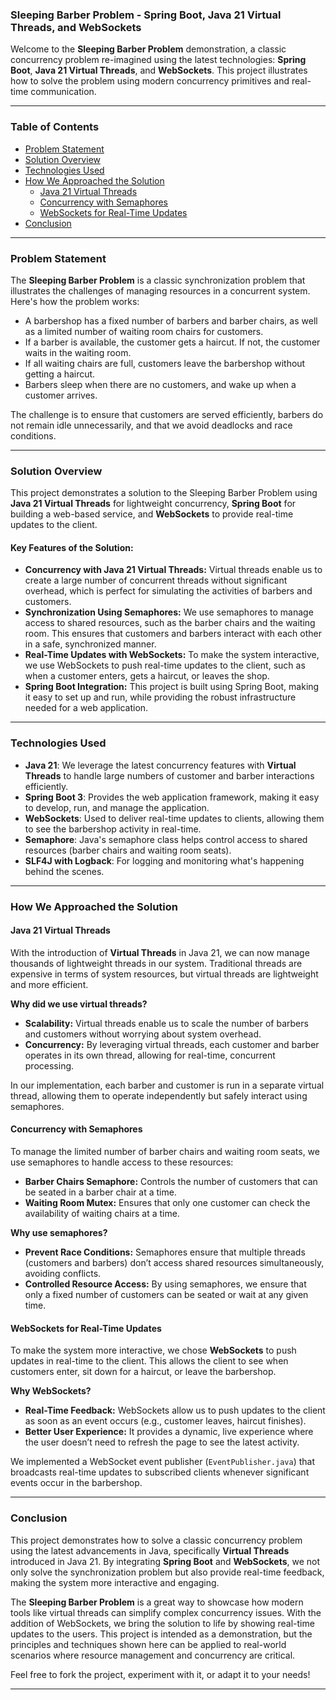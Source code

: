 
### **Sleeping Barber Problem - Spring Boot, Java 21 Virtual Threads, and WebSockets**

Welcome to the **Sleeping Barber Problem** demonstration, a classic concurrency problem re-imagined using the latest technologies: **Spring Boot**, **Java 21 Virtual Threads**, and **WebSockets**. This project illustrates how to solve the problem using modern concurrency primitives and real-time communication.

---

### **Table of Contents**
- [Problem Statement](#problem-statement)
- [Solution Overview](#solution-overview)
- [Technologies Used](#technologies-used)
- [How We Approached the Solution](#how-we-approached-the-solution)
  - [Java 21 Virtual Threads](#java-21-virtual-threads)
  - [Concurrency with Semaphores](#concurrency-with-semaphores)
  - [WebSockets for Real-Time Updates](#websockets-for-real-time-updates)
- [Conclusion](#conclusion)

---

### **Problem Statement**

The **Sleeping Barber Problem** is a classic synchronization problem that illustrates the challenges of managing resources in a concurrent system. Here's how the problem works:

- A barbershop has a fixed number of barbers and barber chairs, as well as a limited number of waiting room chairs for customers.
- If a barber is available, the customer gets a haircut. If not, the customer waits in the waiting room.
- If all waiting chairs are full, customers leave the barbershop without getting a haircut.
- Barbers sleep when there are no customers, and wake up when a customer arrives.

The challenge is to ensure that customers are served efficiently, barbers do not remain idle unnecessarily, and that we avoid deadlocks and race conditions.

---

### **Solution Overview**

This project demonstrates a solution to the Sleeping Barber Problem using **Java 21 Virtual Threads** for lightweight concurrency, **Spring Boot** for building a web-based service, and **WebSockets** to provide real-time updates to the client.

#### **Key Features of the Solution:**

- **Concurrency with Java 21 Virtual Threads:** Virtual threads enable us to create a large number of concurrent threads without significant overhead, which is perfect for simulating the activities of barbers and customers.
- **Synchronization Using Semaphores:** We use semaphores to manage access to shared resources, such as the barber chairs and the waiting room. This ensures that customers and barbers interact with each other in a safe, synchronized manner.
- **Real-Time Updates with WebSockets:** To make the system interactive, we use WebSockets to push real-time updates to the client, such as when a customer enters, gets a haircut, or leaves the shop.
- **Spring Boot Integration:** This project is built using Spring Boot, making it easy to set up and run, while providing the robust infrastructure needed for a web application.

---

### **Technologies Used**

- **Java 21**: We leverage the latest concurrency features with **Virtual Threads** to handle large numbers of customer and barber interactions efficiently.
- **Spring Boot 3**: Provides the web application framework, making it easy to develop, run, and manage the application.
- **WebSockets**: Used to deliver real-time updates to clients, allowing them to see the barbershop activity in real-time.
- **Semaphore**: Java's semaphore class helps control access to shared resources (barber chairs and waiting room seats).
- **SLF4J with Logback**: For logging and monitoring what's happening behind the scenes.

---



### **How We Approached the Solution**

#### **Java 21 Virtual Threads**

With the introduction of **Virtual Threads** in Java 21, we can now manage thousands of lightweight threads in our system. Traditional threads are expensive in terms of system resources, but virtual threads are lightweight and more efficient.

**Why did we use virtual threads?**
- **Scalability:** Virtual threads enable us to scale the number of barbers and customers without worrying about system overhead.
- **Concurrency:** By leveraging virtual threads, each customer and barber operates in its own thread, allowing for real-time, concurrent processing.

In our implementation, each barber and customer is run in a separate virtual thread, allowing them to operate independently but safely interact using semaphores.

#### **Concurrency with Semaphores**

To manage the limited number of barber chairs and waiting room seats, we use semaphores to handle access to these resources:

- **Barber Chairs Semaphore:** Controls the number of customers that can be seated in a barber chair at a time.
- **Waiting Room Mutex:** Ensures that only one customer can check the availability of waiting chairs at a time.

**Why use semaphores?**
- **Prevent Race Conditions:** Semaphores ensure that multiple threads (customers and barbers) don’t access shared resources simultaneously, avoiding conflicts.
- **Controlled Resource Access:** By using semaphores, we ensure that only a fixed number of customers can be seated or wait at any given time.

#### **WebSockets for Real-Time Updates**

To make the system more interactive, we chose **WebSockets** to push updates in real-time to the client. This allows the client to see when customers enter, sit down for a haircut, or leave the barbershop.

**Why WebSockets?**
- **Real-Time Feedback:** WebSockets allow us to push updates to the client as soon as an event occurs (e.g., customer leaves, haircut finishes).
- **Better User Experience:** It provides a dynamic, live experience where the user doesn’t need to refresh the page to see the latest activity.

We implemented a WebSocket event publisher (`EventPublisher.java`) that broadcasts real-time updates to subscribed clients whenever significant events occur in the barbershop.

---

### **Conclusion**

This project demonstrates how to solve a classic concurrency problem using the latest advancements in Java, specifically **Virtual Threads** introduced in Java 21. By integrating **Spring Boot** and **WebSockets**, we not only solve the synchronization problem but also provide real-time feedback, making the system more interactive and engaging.

The **Sleeping Barber Problem** is a great way to showcase how modern tools like virtual threads can simplify complex concurrency issues. With the addition of WebSockets, we bring the solution to life by showing real-time updates to the users. This project is intended as a demonstration, but the principles and techniques shown here can be applied to real-world scenarios where resource management and concurrency are critical.

Feel free to fork the project, experiment with it, or adapt it to your needs!

---


